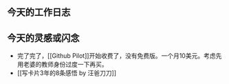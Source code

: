 ## 今天的工作日志
## 今天的灵感或闪念
- 完了完了，[[Github Pilot]]开始收费了，没有免费版。一个月10美元。考虑先用老婆的教师身份过度一下再买。
-  [[写卡片3年的8条感悟 by 汪爸刀刀]]
